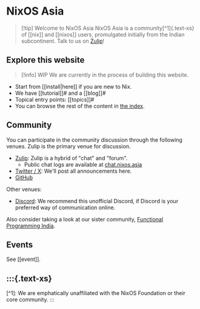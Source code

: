 # NixOS Asia

> [!tip] Welcome to NixOS Asia
> NixOS Asia is a community[^1]{.text-xs} of [[nix]] and [[nixos]] users, promulgated initially from the Indian subcontinent. Talk to us on [Zulip](https://nixos.zulipchat.com/)!


## Explore this website

<!--

NOTE to editors:

Here, you must establish `[[..]]#` style folgezettel links which will shape our
sidebar navigation.

-->

> [!info] WIP
> We are currently in the process of  building this website.

- Start from [[install|here]] if you are new to Nix. 
- We have [[tutorial]]# and a [[blog]]#
- Topical entry points: [[topics]]#
- You can browse the rest of the content  in [the index](-/all).

## Community

You can participate in the community discussion through the following venues. Zulip is the primary venue for discussion.

- [Zulip](https://nixos.zulipchat.com/): Zulip is a hybrid of "chat" and "forum".
    - Public chat logs are available at [chat.nixos.asia](https://chat.nixos.asia/)
- [Twitter / X](https://twitter.com/nixos_asia): We'll post all announcements here.
- [GitHub](https://github.com/nixos-asia)

Other venues:

- [Discord](https://discord.gg/PMHqryBmQU): We recommend this unofficial Discord, if Discord is your preferred way of communication online.

Also consider taking a look at our sister community, [Functional Programming India](https://functionalprogramming.in/).

## Events

See [[event]].

:::{.text-xs}
---

\[^1\]: We are emphatically unaffiliated with the NixOS Foundation or their core community.
:::
